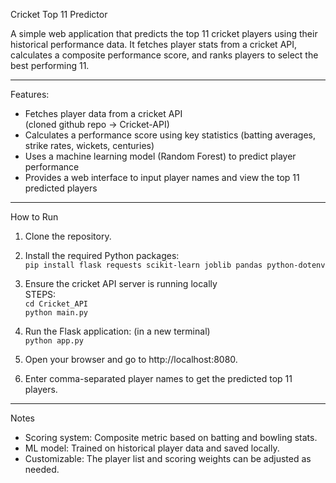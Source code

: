 Cricket Top 11 Predictor

A simple web application that predicts the top 11 cricket players using their historical performance data. It fetches player stats from a cricket API, calculates a composite performance score, and ranks players to select the best performing 11.

---

Features:

- Fetches player data from a cricket API <br>
    (cloned github repo -> Cricket-API)
- Calculates a performance score using key statistics (batting averages, strike rates, wickets, centuries)
- Uses a machine learning model (Random Forest) to predict player performance
- Provides a web interface to input player names and view the top 11 predicted players

---

How to Run

1. Clone the repository.

2. Install the required Python packages:
    <br>
   ```pip install flask requests scikit-learn joblib pandas python-dotenv```

3. Ensure the cricket API server is running locally <br>
    STEPS:<br>
    `cd Cricket_API` <br>
    `python main.py`

4. Run the Flask application: (in a new terminal) <br>
   `python app.py`

5. Open your browser and go to http://localhost:8080.

6. Enter comma-separated player names to get the predicted top 11 players.

---

Notes

- Scoring system: Composite metric based on batting and bowling stats.
- ML model: Trained on historical player data and saved locally.
- Customizable: The player list and scoring weights can be adjusted as needed.


